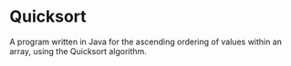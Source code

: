 # Quicksort
A program written in Java for the ascending ordering of values within an array, using the Quicksort algorithm.
